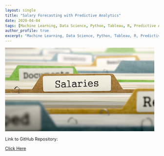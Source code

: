 ```yaml
---
layout: single
title: "Salary Forecasting with Predictive Analytics"
date: 2020-04-04
tags: [Machine Learning, Data Science, Python, Tableau, R, Predictive Analytics]
author_profile: true
excerpt: "Machine Learning, Data Science, Python, Tableau, R, Predictive Analytics"
---
```

![Salary Manila Folder](/images/salaries.jpeg "Salary Forecasting with Predictive Analytics")

Link to GitHub Repository:

[Click Here](https://github.com/davidsuffolk/Salary-Forecasting-Predictive-Analytics)
